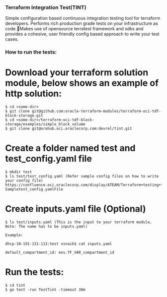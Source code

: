 ### Terraform Integration Test(TINT)

Simple configuration based continuous integration testing tool for terraform developers.
Performs rich production grade tests on your infrastructure as code.Makes use of opensource terratest framework and sdks and provides a cohesive, user friendly config based approach to write your test cases.

### How to run the tests:

# Download your terraform solution module, below shows an example of http solution:
```
$ cd <some-dir>
$ git clone git@github.com:oracle-terraform-modules/terraform-oci-tdf-block-storage.git
$ cd <some-dir>/terraform-oci-tdf-block-storage/examples/simple_block_volume
$ git clone git@orahub.oci.oraclecorp.com:devrel/tint.git
```
# Create a folder named test and test_config.yaml file
```
$ mkdir test
$ ls test/test_config.yaml (Refer sample config files on how to write your config file)
https://confluence.oci.oraclecorp.com/display/ATEAM/Terraform+testing+framework#Terraformtestingframework-Sampletest_config.yamlFile

```

# Create inputs.yaml file (Optional)
``` 
$ ls test/inputs.yaml (This is the input to your terraform module, Note: The name has to be inputs.yaml)
 
Example:
 
dhcp-10-191-131-113:test vsnaik$ cat inputs.yaml
 
default_compartment_id: env.TF_VAR_compartment_id
```

# Run the tests:
```$ cd <some-dir>/terraform-oci-tdf-block-storage/examples/simple_block_volume
$ cd tint
$ go test -run TestTint -timeout 30m
```